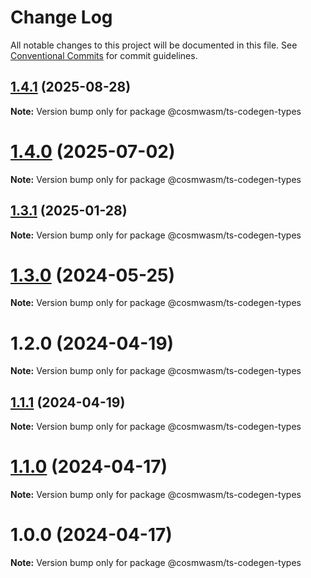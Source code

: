 # Change Log

All notable changes to this project will be documented in this file.
See [Conventional Commits](https://conventionalcommits.org) for commit guidelines.

## [1.4.1](https://github.com/hyperweb-io/ts-codegen/compare/@cosmwasm/ts-codegen-types@1.4.0...@cosmwasm/ts-codegen-types@1.4.1) (2025-08-28)

**Note:** Version bump only for package @cosmwasm/ts-codegen-types





# [1.4.0](https://github.com/hyperweb-io/ts-codegen/compare/@cosmwasm/ts-codegen-types@1.3.1...@cosmwasm/ts-codegen-types@1.4.0) (2025-07-02)

**Note:** Version bump only for package @cosmwasm/ts-codegen-types





## [1.3.1](https://github.com/cosmwasm/ts-codegen/compare/@cosmwasm/ts-codegen-types@1.3.0...@cosmwasm/ts-codegen-types@1.3.1) (2025-01-28)

**Note:** Version bump only for package @cosmwasm/ts-codegen-types





# [1.3.0](https://github.com/cosmwasm/ts-codegen/compare/@cosmwasm/ts-codegen-types@1.2.0...@cosmwasm/ts-codegen-types@1.3.0) (2024-05-25)

**Note:** Version bump only for package @cosmwasm/ts-codegen-types





# 1.2.0 (2024-04-19)

**Note:** Version bump only for package @cosmwasm/ts-codegen-types





## [1.1.1](https://github.com/cosmwasm/ts-codegen/compare/@cosmwasm/ts-codegen-types@1.1.0...@cosmwasm/ts-codegen-types@1.1.1) (2024-04-19)

**Note:** Version bump only for package @cosmwasm/ts-codegen-types





# [1.1.0](https://github.com/cosmwasm/ts-codegen/compare/@cosmwasm/ts-codegen-types@1.0.0...@cosmwasm/ts-codegen-types@1.1.0) (2024-04-17)

**Note:** Version bump only for package @cosmwasm/ts-codegen-types





# 1.0.0 (2024-04-17)

**Note:** Version bump only for package @cosmwasm/ts-codegen-types
